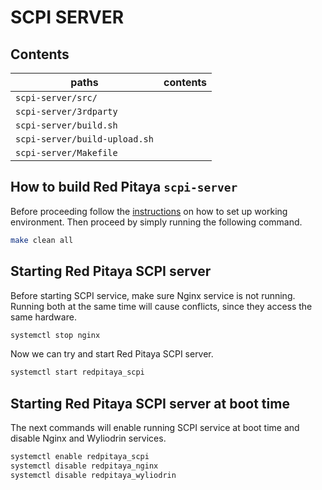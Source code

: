 # SCPI SERVER

## Contents

| paths                         | contents
|-------------------------------|---------
| `scpi-server/src/`            |
| `scpi-server/3rdparty`        |
| `scpi-server/build.sh`        |
| `scpi-server/build-upload.sh` |
| `scpi-server/Makefile`        |


## How to build Red Pitaya `scpi-server`
Before proceeding follow the [instructions](http://wiki.redpitaya.com/index.php?title=Red_Pitaya_OS) on how to set up working environment.
Then proceed by simply running the following command.
```bash
make clean all
``` 

## Starting Red Pitaya SCPI server

Before starting SCPI service, make sure Nginx service is not running. Running both at the same time will cause conflicts, since they access the same hardware.
```bash
systemctl stop nginx
```
Now we can try and start Red Pitaya SCPI server.
```bash
systemctl start redpitaya_scpi
```

## Starting Red Pitaya SCPI server at boot time

The next commands will enable running SCPI service at boot time and disable Nginx and Wyliodrin services.
```bash
systemctl enable redpitaya_scpi
systemctl disable redpitaya_nginx
systemctl disable redpitaya_wyliodrin
```
